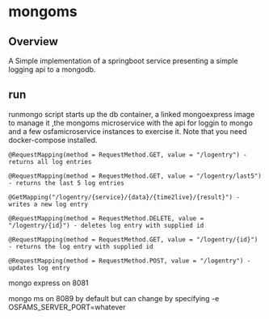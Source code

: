 # mongoms

## Overview
A Simple implementation of a springboot service presenting a simple logging api to a mongodb.

## run

runmongo script starts up the db container, a linked mongoexpress image to manage it ,the mongoms microservice with the api for loggin to mongo and a few osfamicroservice instances to exercise it.
Note that you need docker-compose installed.

    @RequestMapping(method = RequestMethod.GET, value = "/logentry") - returns all log entries

    @RequestMapping(method = RequestMethod.GET, value = "/logentry/last5") - returns the last 5 log entries

    @GetMapping("/logentry/{service}/{data}/{time2live}/{result}") - writes a new log entry

    @RequestMapping(method = RequestMethod.DELETE, value = "/logentry/{id}") - deletes log entry with supplied id

    @RequestMapping(method = RequestMethod.GET, value = "/logentry/{id}") - returns the log entry with supplied id

    @RequestMapping(method = RequestMethod.POST, value = "/logentry") - updates log entry


mongo express on 8081

mongo ms on 8089 by default but can change by specifying -e OSFAMS_SERVER_PORT=whatever
